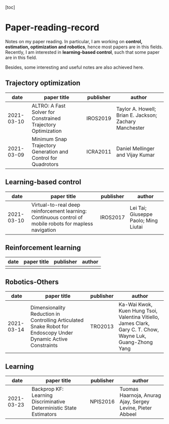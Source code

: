 [toc]



# Paper-reading-record

Notes on my paper reading. In particular, I am working on **control, estimation, optimization and robotics**, hence most papers are in this fields. Recently, I am interested in **learning-based control**, such that some paper are in this field.

Besides, some interesting and useful notes are also achieved here.

## Trajectory optimization

| date       | paper title                                                  | publisher | author                                                 |
| ---------- | ------------------------------------------------------------ | --------- | ------------------------------------------------------ |
| 2021-03-10 | ALTRO: A Fast Solver for Constrained Trajectory Optimization | IROS2019  | Taylor A. Howell; Brian E. Jackson; Zachary Manchester |
| 2021-03-09 | Minimum Snap Trajectory Generation and Control for Quadrotors | ICRA2011  | Daniel Mellinger and Vijay Kumar                       |

## Learning-based control

| date       | paper title                                                  | publisher | author                               |
| ---------- | ------------------------------------------------------------ | --------- | ------------------------------------ |
| 2021-03-10 | Virtual-to-real deep reinforcement learning: Continuous control of mobile robots for mapless navigation | IROS2017  | Lei Tai; Giuseppe Paolo; Ming Liutai |

## Reinforcement learning

| date | paper title | publisher | author |
| ---- | ----------- | --------- | ------ |
|      |             |           |        |

## Robotics-Others
| date       | paper title                                                  | publisher | author                                                       |
| ---------- | ------------------------------------------------------------ | --------- | ------------------------------------------------------------ |
| 2021-03-14 | Dimensionality Reduction in Controlling Articulated Snake Robot for Endoscopy Under Dynamic Active Constraints | TRO2013   | Ka-Wai Kwok, Kuen Hung Tsoi, Valentina Vitiello, James Clark, Gary C. T. Chow, Wayne Luk, Guang-Zhong Yang |


## Learning

| date       | paper title                                                  | publisher | author                                                     |
| ---------- | ------------------------------------------------------------ | --------- | ---------------------------------------------------------- |
| 2021-03-23 | Backprop KF: Learning Discriminative Deterministic State Estimators | NPIS2016  | Tuomas Haarnoja, Anurag Ajay, Sergey Levine, Pieter Abbeel |

